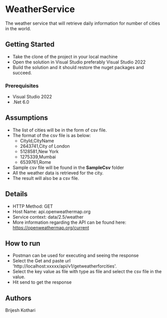 # WeatherService

The weather service that will retrieve daily information for number of cities in the world. 

## Getting Started

- Take the clone of the project in your local machine
- Open the solution in Visual Studio preferably Visual Studio 2022
- Build the solution and it should restore the nuget packages and succeed.

### Prerequisites

- Visual Studio 2022
- .Net 6.0

## Assumptions
- The list of cities will be in the form of csv file.
- The format of the csv file is as below:
   - CityId,CityName
   - 2643741,City of London
   - 5128581,New York
   - 1275339,Mumbai
   - 6539761,Rome
- Sample csv file will be found in the <b>SampleCsv</b> folder
- All the weather data is retrieved for the city. 
- The result will also be a csv file.


## Details
- HTTP Method: GET
- Host Name: api.openweathermap.org
- Service context: data/2.5/weather
- More information regarding the API can be found here: https://openweathermap.org/current

## How to run
- Postman can be used for executing and seeing the response
- Select the Get and paste url 'http://localhost:xxxxx/api/v1/getweatherforcities'.  
- Select the key value as file with type as file and select the csv file in the value.
- Hit send to get the response

## Authors
   Brijesh Kothari

